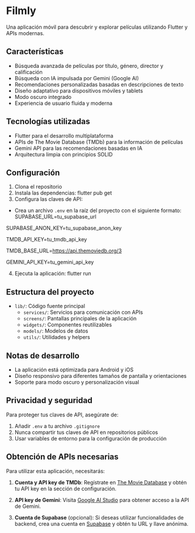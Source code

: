# Filmly

Una aplicación móvil para descubrir y explorar películas utilizando Flutter y APIs modernas.

## Características

- Búsqueda avanzada de películas por título, género, director y calificación
- Búsqueda con IA impulsada por Gemini (Google AI)
- Recomendaciones personalizadas basadas en descripciones de texto
- Diseño adaptativo para dispositivos móviles y tablets
- Modo oscuro integrado
- Experiencia de usuario fluida y moderna

## Tecnologías utilizadas

- Flutter para el desarrollo multiplataforma
- APIs de The Movie Database (TMDb) para la información de películas
- Gemini API para las recomendaciones basadas en IA
- Arquitectura limpia con principios SOLID

## Configuración

1. Clona el repositorio
2. Instala las dependencias:
flutter pub get
3. Configura las claves de API:
- Crea un archivo `.env` en la raíz del proyecto con el siguiente formato:
SUPABASE_URL=tu_supabase_url

SUPABASE_ANON_KEY=tu_supabase_anon_key

TMDB_API_KEY=tu_tmdb_api_key

TMDB_BASE_URL=https://api.themoviedb.org/3

GEMINI_API_KEY=tu_gemini_api_key

4. Ejecuta la aplicación:
flutter run

## Estructura del proyecto

- `lib/`: Código fuente principal
  - `services/`: Servicios para comunicación con APIs
  - `screens/`: Pantallas principales de la aplicación
  - `widgets/`: Componentes reutilizables
  - `models/`: Modelos de datos
  - `utils/`: Utilidades y helpers

## Notas de desarrollo

- La aplicación está optimizada para Android y iOS
- Diseño responsivo para diferentes tamaños de pantalla y orientaciones
- Soporte para modo oscuro y personalización visual

## Privacidad y seguridad

Para proteger tus claves de API, asegúrate de:

1. Añadir `.env` a tu archivo `.gitignore`
2. Nunca compartir tus claves de API en repositorios públicos
3. Usar variables de entorno para la configuración de producción
## Obtención de APIs necesarias

Para utilizar esta aplicación, necesitarás:

1. **Cuenta y API key de TMDb**: Regístrate en [The Movie Database](https://www.themoviedb.org/signup) y obtén tu API key en la sección de configuración.

2. **API key de Gemini**: Visita [Google AI Studio](https://aistudio.google.com/) para obtener acceso a la API de Gemini.

3. **Cuenta de Supabase** (opcional): Si deseas utilizar funcionalidades de backend, crea una cuenta en [Supabase](https://supabase.com/) y obtén tu URL y llave anónima.
